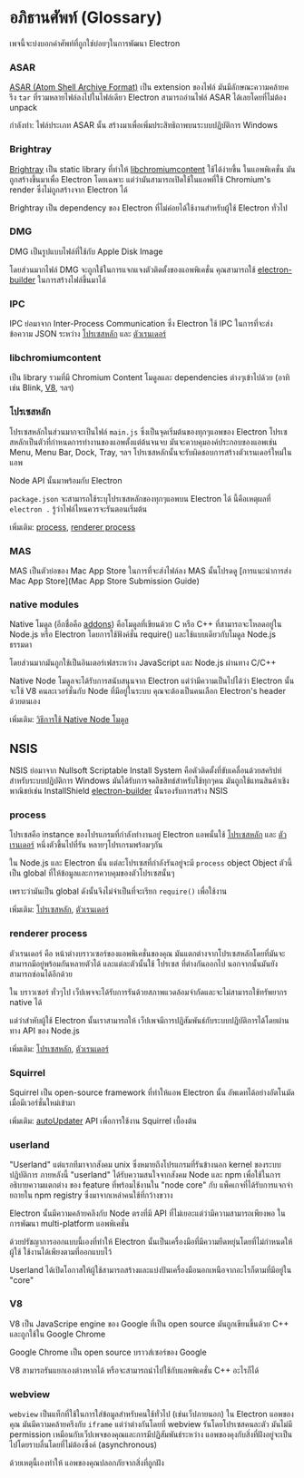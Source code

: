 # อภิธานศัพท์ (Glossary)

เพจนี้จะบ่งบอกคำศัพท์ที่ถูกใช่บ่อยๆในการพัฒนา Electron

### ASAR

[ASAR (Atom Shell Archive Format)][asar] เป็น extension ของไฟล์
มันมีลักษณะความคล้ายครีง `tar` ที่รวมหลายไฟล์ลงไปในไฟล์เดียว 
Electron สามารถอ่านไฟล์ ASAR ได้เลยโดยที่ไม่ต้อง unpack

กำลังทำ: ไฟล์ประเภท ASAR นั้น สร้างมาเพื่อเพิ่มประสิทธิถาพบนระบบปฎิบัติการ Windows

### Brightray

[Brightray][brightray] เป็น static library ที่ทำให้ [libchromiumcontent] ใช้ได้ง่ายขึ้น
ในแอพพิเคชั่น มันถูกสร้างขึ้นมาเพื่อ Electron โดยเฉพาะ 
แต่ว่ามันสามารถเปิดใช้ในแอพที่ใช้ Chromium's render ซึ่งไม่ถูกสร้างจาก Electron ได้

Brightray เป็น dependency ของ Electron ที่ไม่ค่อยได้ใช้งานสำหรับผู้ใช้ Electron ทั่วไป

### DMG

DMG เป็นรูปแบบไฟล์ที่ใช้กับ Apple Disk Image

โดยส่วนมากไฟล์ DMG จะถูกใช้ในการแจกแจงตัวติดตั้งของแอพพิเคชั่น
คุณสามารถใช้ [electron-builder] ในการสร้างไฟล์ขึ้นมาได้

### IPC

IPC ย่อมาจาก Inter-Process Communication ซึ่ง Electron ใช้ IPC 
ในการที่จะส่งข้อความ JSON ระหว่าง [โปรเซสหลัก][main] และ [ตัวเรนเดอร์][renderer]

### libchromiumcontent

เป็น library รวมที่มี Chromium Content โมดูลและ dependencies ต่างๆเข้าไปด้วย
(อาทิเช่น Blink, [V8], ฯลฯ)

### โปรเซสหลัก

โปรเซสหลักในส่วนมากจะเป็นไฟล์ `main.js` ซึ่งเป็นจุดเริ่มต้นของทุกๆแอพของ Electron 
โปรเซสหลักเป็นตัวที่กำหนดการทำงานของแอพตั้งแต่ต้นจนจบ มันจะควบคุมองค์ประกอบของแอพเช่น
Menu, Menu Bar, Dock, Tray, ฯลฯ โปรเซสหลักนั้นจะรับผิดชอบการสร้างตัวเรนเดอร์ใหม่ในแอพ

Node API นั้นมาพร้อมกับ Electron

`package.json` จะสามารถใช้ระบุโปรเซสหลักของทุกๆแอพบน Electron ได้
นี้คือเหตุผลที่ `electron .` รู้ว่าไฟล์ไหนควรจะรันตอนเริ่มต้น

เพิ่มเติม: [process](#process), [renderer process](#renderer-process)

### MAS

MAS เป็นตัวย่อของ Mac App Store 
ในการที่จะส่งไฟล์ลง MAS นั้นโปรดดู [การแนะนำการส่ง Mac App Store](Mac App Store Submission Guide)

### native modules

Native โมดูล (อีกชื่อคือ [addons]) คือโมดูลที่เขียนด้วย C หรือ C++ 
ที่สามารถจะโหลดอยู่ใน Node.js หรือ Electron โดยการใช้ฟังค์ชั่น require() 
และใช้แบบเดียวกับโมดูล Node.js ธรรมดา

โดยส่วนมากมันถูกใช้เป็นอินเตอร์เฟสระหว่าง JavaScript และ Node.js ผ่านทาง C/C++

Native Node โมดูลจะได้รับการสนับสนุนจาก Electron
แต่ว่ามีความเป็นไปได้ว่า Electron นั้นจะใช้ V8 คนละเวอร์ชั่นกับ Node ที่มีอยู่ในระบบ
คุณจะต้องเป็นคนเลือก Electron's header ด้วยตนเอง

เพิ่มเติม: [วิธีการใช้ Native Node โมดูล][Using Native Node Modules]

## NSIS

NSIS ย่อมาจาก Nullsoft Scriptable Install System คือตัวติดตั้งที่ขับเคลื่อนด้วยสคริปท์
สำหรับระบบปฎิบัติการ Windows มันได้รับการจดลิขสิทธ์สำหรับใช้ทุกๆคน
มันถูกใช้แทนสินค้าเชิงพาณิชย์เช่น InstallShield 
[electron-builder] นั้นรองรับการสร้าง NSIS

### process

โปรเซสคือ instance ของโปรแกรมที่กำลังทำงานอยู่ 
Electron แอพนั้นใช้ [โปรเซสหลัก][main] และ [ตัวเรนเดอร์][renderer] หนึ่งตัวขึ้นไปที่รัน
หลายๆโปรเกรมพร้อมๆกัน

ใน Node.js และ Electron นั้น แต่ละโปรเซสที่กำลังรันอยู่จะมี `process` object
Object ตัวนี้เป็น global ที่ให้ข้อมูลและการควบคุมของตัวโปรเซสนั้นๆ

เพราะว่ามันเป็น global ดังนั้นจึงไม่จำเป็นที่จะเรียก `require()` เพื่อใช้งาน

เพิ่มเติม: [โปรเซสหลัก](#main-process), [ตัวเรนเดอร์](#renderer-process)

### renderer process

ตัวเรนเดอร์ คือ หน้าต่างบราวเซอร์ของแอพพิเคชั่นของคุณ
มันแตกต่างจากโปรเซสหลักโดยที่มันจะสามารถมีอยู่พร้อมกันหลายตัวได้
และแต่ละตัวนั้นใช้ โปรเซส ที่ต่างกันออกไป
นอกจากนั้นมันยังสามารถซ่อนได้อีกด้วย

ใน บราวเซอร์ ทั่วๆไป
เว็ปเพจจะได้รับการรันด้วยสภาพแวดล้อมจำกัดและจะไม่สามารถใช้ทรัพยากร native ได้

แต่ว่าสำหับผู้ใช้ Electron นั้นเราสามารถให้
เว็ปเพจมีการปฏิสัมพันธ์กับระบบปฎิบัติการได้โดยผ่านทาง API ของ Node.js

เพิ่มเติม: [โปรเซสหลัก](#main-process), [ตัวเรนเดอร์](#renderer-process)

### Squirrel

Squirrel เป็น open-source framework ที่ทำให้แอพ Electron นั้น 
อัพเดทได้อย่างอัตโนมัดเมื่อมีเวอร์ชั่นใหม่เข้ามา

เพิ่มเติม: [autoUpdater] API เพื่อการใช้งาน Squirrel เบื้องต้น

### userland

"Userland" แต่แรกทีมาจากสังคม unix ซึ่งหมายถึงโปรแกรมที่รันข้างนอก kernel ของระบบปฎิบัติการ
ภายหลังนี้ "userland" ได้รับความสนใจจากสังคม Node และ npm เพื่อใช้ในการอธิบายความแตกต่าง
ของ feature ที่พร้อมไช้งานใน "node core" กับ แพ็คเกจที่ได้รับการแจกจ่ายถายใน npm registry
ซึ่งมาจากเหล่าคนใช้ที่กว้างขวาง

Electron นั้นมีความคล้ายคลึงกับ Node ตรงที่มี API ที่ไม่เยอะแต่ว่ามีความสามารถเพียงพอ
ในการพัฒนา multi-platform แอพพิเคชั่น

ด้วยปรัชญาการออกแบบนี้เองที่ทำให้ Electron นั้นเป็นเครื่องมือที่มีความยืดหยุ่นโดยที่ไม่กำหนดให้ผู้ใช้
ใช้งานได้เพียงตามที่ออกแบบไว้

Userland ได้เปิดโอกาสให้ผู้ใช้สามารถสร้างและแบ่งปันเครื่องมือนอกเหนือจากอะไรก็ตามที่มีอยู่ใน "core"

### V8

V8 เป็น JavaScripe engine ของ Google ที่เป็น open source
มันถูกเขียนขึ้นด้วย C++ และถูกใช้ใน Google Chrome

Google Chrome เป็น open source บราวส์เซอร์ของ Google

V8 สามารถรันแยกเองต่างหากได้ หรือจะสามารถนำไปใช้กับแอพพิเคชั่น C++ อะไรก็ได้

### webview

`webview` เป็นแท็กที่ใช้ในการใส่ข้อมูลสำหรับคนใช้ทั่วไป (เช่นเว็ปภายนอก) ใน Electron แอพของคุณ
มันมีความคล้ายครึงกับ `iframe` แต่ว่าต่างกันโดยที่ webview รันโดยโปรเซสคนละตัว
มันไม่มี permission เหมือนกับเว็ปเพจของคุณและการมีปฏิสัมพันธ์ระหว่าง
แอพของคุงกับสิ่งที่ฝังอยู่จะเป็นไปโดยราบลื่นโดยที่ไม่ต้องซิ้งค์ (asynchronous)

ด้วยเหตุนี้เองทำให้ แอพของคุณปลอกภัยจากสิ่งที่ถูกฝัง


[addons]: https://nodejs.org/api/addons.html
[asar]: https://github.com/electron/asar
[autoUpdater]: api/auto-updater.md
[brightray]: https://github.com/electron/brightray
[electron-builder]: https://github.com/electron-userland/electron-builder
[libchromiumcontent]: #libchromiumcontent
[Mac App Store Submission Guide]: tutorials/mac-app-store-submission-guide.md
[main]: #main-process
[renderer]: #renderer-process
[Using Native Node Modules]: tutorial/using-native-node-modules.md
[userland]: #userland
[V8]: #v8
